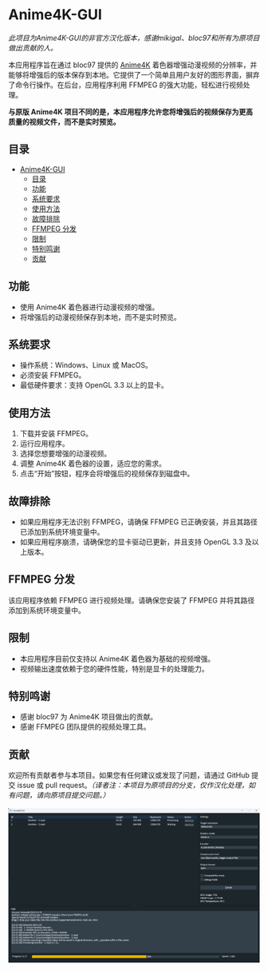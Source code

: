 
# Anime4K-GUI

*此项目为Anime4K-GUI的非官方汉化版本，感谢mikigal、bloc97和所有为原项目做出贡献的人。*

本应用程序旨在通过 bloc97 提供的 [Anime4K](https://github.com/bloc97/Anime4K) 着色器增强动漫视频的分辨率，并能够将增强后的版本保存到本地。它提供了一个简单且用户友好的图形界面，摒弃了命令行操作。在后台，应用程序利用 FFMPEG 的强大功能，轻松进行视频处理。<br>

**与原版 Anime4K 项目不同的是，本应用程序允许您将增强后的视频保存为更高质量的视频文件，而不是实时预览。**

## 目录

- [Anime4K-GUI](#anime4k-gui)
  - [目录](#目录)
  - [功能](#功能)
  - [系统要求](#系统要求)
  - [使用方法](#使用方法)
  - [故障排除](#故障排除)
  - [FFMPEG 分发](#ffmpeg-分发)
  - [限制](#限制)
  - [特别鸣谢](#特别鸣谢)
  - [贡献](#贡献)

## 功能

- 使用 Anime4K 着色器进行动漫视频的增强。
- 将增强后的动漫视频保存到本地，而不是实时预览。

## 系统要求

- 操作系统：Windows、Linux 或 MacOS。
- 必须安装 FFMPEG。
- 最低硬件要求：支持 OpenGL 3.3 以上的显卡。

## 使用方法

1. 下载并安装 FFMPEG。
2. 运行应用程序。
3. 选择您想要增强的动漫视频。
4. 调整 Anime4K 着色器的设置，适应您的需求。
5. 点击“开始”按钮，程序会将增强后的视频保存到磁盘中。

## 故障排除

- 如果应用程序无法识别 FFMPEG，请确保 FFMPEG 已正确安装，并且其路径已添加到系统环境变量中。
- 如果应用程序崩溃，请确保您的显卡驱动已更新，并且支持 OpenGL 3.3 及以上版本。

## FFMPEG 分发

该应用程序依赖 FFMPEG 进行视频处理。请确保您安装了 FFMPEG 并将其路径添加到系统环境变量中。

## 限制

- 本应用程序目前仅支持以 Anime4K 着色器为基础的视频增强。
- 视频输出速度依赖于您的硬件性能，特别是显卡的处理能力。

## 特别鸣谢

- 感谢 bloc97 为 Anime4K 项目做出的贡献。
- 感谢 FFMPEG 团队提供的视频处理工具。

## 贡献

欢迎所有贡献者参与本项目。如果您有任何建议或发现了问题，请通过 GitHub 提交 issue 或 pull request。*（译者注：本项目为原项目的分支，仅作汉化处理，如有问题，请向原项目提交问题。）*
<br>
<br>
![Screenshot](/resources/screenshot.png?raw=png)